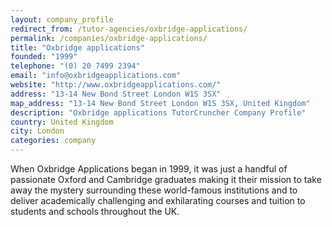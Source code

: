 ```yaml
---
layout: company_profile
redirect_from: /tutor-agencies/oxbridge-applications/
permalink: /companies/oxbridge-applications/
title: "Oxbridge applications"
founded: "1999"
telephone: "(0) 20 7499 2394"
email: "info@oxbridgeapplications.com"
website: "http://www.oxbridgeapplications.com/"
address: "13-14 New Bond Street London W1S 3SX"
map_address: "13-14 New Bond Street London W1S 3SX, United Kingdom"
description: "Oxbridge applications TutorCruncher Company Profile"
country: United Kingdom
city: London
categories: company
---
```

When Oxbridge Applications began in 1999, it was just a handful of passionate Oxford and Cambridge graduates making it
their mission to take away the mystery surrounding these world-famous institutions and to deliver academically
challenging and exhilarating courses and tuition to students and schools throughout the UK.
